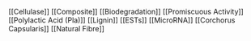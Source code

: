 [[Cellulase]]
[[Composite]]
[[Biodegradation]]
[[Promiscuous Activity]]
[[Polylactic Acid (Pla)]]
[[Lignin]]
[[ESTs]]
[[MicroRNA]]
[[Corchorus Capsularis]]
[[Natural Fibre]]
